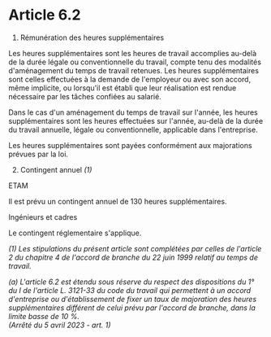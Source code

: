 # Article 6.2

1. Rémunération des heures supplémentaires

Les heures supplémentaires sont les heures de travail accomplies au-delà de la durée légale ou conventionnelle du travail, compte tenu des modalités d'aménagement du temps de travail retenues. Les heures supplémentaires sont celles effectuées à la demande de l'employeur ou avec son accord, même implicite, ou lorsqu'il est établi que leur réalisation est rendue nécessaire par les tâches confiées au salarié.

Dans le cas d'un aménagement du temps de travail sur l'année, les heures supplémentaires sont les heures effectuées sur l'année, au-delà de la durée du travail annuelle, légale ou conventionnelle, applicable dans l'entreprise.

Les heures supplémentaires sont payées conformément aux majorations prévues par la loi.

2. Contingent annuel *(1)*

ETAM

Il est prévu un contingent annuel de 130 heures supplémentaires.

Ingénieurs et cadres

Le contingent réglementaire s'applique.

*(1) Les stipulations du présent article sont complétées par celles de l'article 2 du chapitre 4 de l'accord de branche du 22 juin 1999 relatif au temps de travail.*

 *(a) L'article 6.2 est étendu sous réserve du respect des dispositions du 1° du I de l'article L. 3121-33 du code du travail qui permettent à un accord d'entreprise ou d'établissement de fixer un taux de majoration des heures supplémentaires différent de celui prévu par l'accord de branche, dans la limite basse de 10 %.  
 (Arrêté du 5 avril 2023 - art. 1)*

